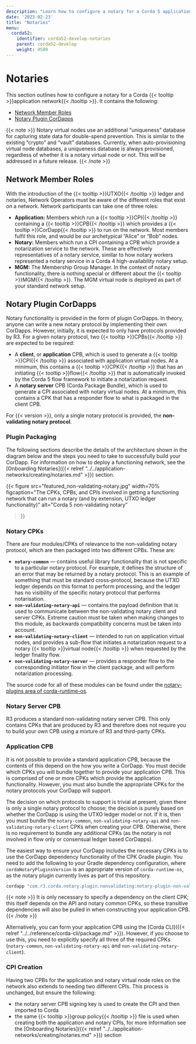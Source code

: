 ```yaml
---
description: "Learn how to configure a notary for a Corda 5 application network."
date: '2023-02-23'
title: "Notaries"
menu:
  corda52:
    identifier: corda52-develop-notaries
    parent: corda52-develop
    weight: 4500
---
```

# Notaries

This section outlines how to configure a notary for a Corda {{< tooltip >}}application network{{< /tooltip >}}. It contains the following:

* [Network Member Roles](#network-member-roles)
* [Notary Plugin CorDapps](#notary-plugin-cordapps)

{{< note >}}
Notary virtual nodes use an additional “uniqueness” database for capturing state data for double-spend prevention. This is similar to the existing “crypto” and “vault” databases. Currently, when auto-provisioning virtual node databases, a uniqueness database is always provisioned, regardless of whether it is a notary virtual node or not. This will be addressed in a future release.
{{< /note >}}

## Network Member Roles

With the introduction of the {{< tooltip >}}UTXO{{< /tooltip >}} ledger and notaries, Network Operators must be aware of the different roles that exist on a network. Network participants can take one of three roles:

* **Application:** Members which run a {{< tooltip >}}CPI{{< /tooltip >}} containing a {{< tooltip >}}CPB{{< /tooltip >}} which provides a {{< tooltip >}}CorDapp{{< /tooltip >}} to run on the network. Most members fulfil this role, and would be our archetypical “Alice” or “Bob” nodes.
* **Notary:** Members which run a CPI containing a CPB which provide a notarization service to the network. These are effectively representatives of a notary service, similar to how notary workers represented a notary service in a Corda 4 high-availability notary setup.
* **MGM:** The Membership Group Manager. In the context of notary functionality, there is nothing special or different about the {{< tooltip >}}MGM{{< /tooltip >}}. The MGM virtual node is deployed as part of your standard network setup.

## Notary Plugin CorDapps

Notary functionality is provided in the form of plugin CorDapps. In theory, anyone can write a new notary protocol by implementing their own CorDapps. However, initially, it is expected to only have protocols provided by R3. For a given notary protocol, two {{< tooltip >}}CPBs{{< /tooltip >}} are expected to be required:

* A **client**, or **application** CPB, which is used to generate a {{< tooltip >}}CPI{{< /tooltip >}} associated with application virtual nodes. At a minimum, this contains a {{< tooltip >}}CPK{{< /tooltip >}} that has an initiating {{< tooltip >}}flow{{< /tooltip >}} that is automatically invoked by the Corda 5 flow framework to initiate a notarization request.
* A **notary server** CPB (Corda Package Bundle), which is used to generate a CPI associated with notary virtual nodes. At a minimum, this contains a CPK that has a responder flow to what is packaged in the client CPB.

For {{< version >}}, only a single notary protocol is provided, the **non-validating notary protocol**.

### Plugin Packaging

The following sections describe the details of the architecture shown in the diagram below and the steps you need to take to successfully build your CorDapp. For information on how to deploy a functioning network, see the [Onboarding Notaries]({{< relref "../../application-networks/creating/notaries.md" >}}) section.

{{<
  figure
	 src="featured_non-validating-notary.jpg"
   width=70%
	 figcaption="The CPKs, CPBs, and CPIs involved in getting a functioning network that can run a notary (and by extension, UTXO ledger functionality)"
	 alt="Corda 5 non-validating notary"
>}}

### Notary CPKs

There are four modules/CPKs of relevance to the non-validating notary protocol, which are then packaged into two different CPBs. These are:

* **`notary-common`** —  contains useful library functionality that is not specific to a particular notary protocol. For example, it defines the structure of an error that may be returned by a notary protocol. This is an example of something that must be standard cross-protocol, because the UTXO ledger depends on this format to perform processing, and the ledger has no visibility of the specific notary protocol that performs notarisation.
* **`non-validating-notary-api`** —  contains the payload definition that is used to communicate between the non-validating notary client and server CPKs. Extreme caution must be taken when making changes to this module, as backwards compatibility concerns must be taken into account.
* **`non-validating-notary-client`** —  intended to run on application virtual nodes, and provides a sub-flow that initiates a notarization request to a notary {{< tooltip >}}virtual node{{< /tooltip >}} when requested by the ledger finality flow.
* **`non-validating-notary-server`** —  provides a responder flow to the corresponding initiator flow in the client package, and will perform notarization processing.

The source code for all of these modules can be found under the [notary-plugins area of corda-runtime-os](https://github.com/corda/corda-runtime-os/tree/release/os/5.0/notary-plugins).

### Notary Server CPB

R3 produces a standard non-validating notary server CPB. This only contains CPKs that are produced by R3 and therefore does not require you to build your own CPB using a mixture of R3 and third-party CPKs.

### Application CPB

It is not possible to provide a standard application CPB, because the contents of this depend on the how you write a CorDapp. You must decide which CPKs you will bundle together to provide your application CPB. This is comprised of one or more CPKs which provide the application functionality. However, you must also bundle the appropriate CPKs for the notary protocols your CorDapp will support.

The decision on which protocols to support is trivial at present, given there is only a single notary protocol to choose; the decision is purely based on whether the CorDapp is using the UTXO ledger model or not. If it is, then you must bundle the `notary-common`, `non-validating-notary-api` and `non-validating-notary-client` CPKs when creating your CPB. Otherwise, there is no requirement to bundle any additional CPKs (as the notary is not involved in flow only or consensual ledger based CorDapps).

The easiest way to ensure your CorDapp includes the necessary CPKs is to use the CorDapp dependency functionality of the CPK Gradle plugin. You need to add the following to your Gradle dependency configuration, where `cordaNotaryPluginsVersion` is an appropriate version of `corda-runtime-os`, as the notary plugin currently lives as part of this repository.

```kotlin
cordapp "com.r3.corda.notary.plugin.nonvalidating:notary-plugin-non-validating-client:$cordaNotaryPluginsVersion"
```

{{< note >}}
It is only necessary to specify a dependency on the client CPK; this itself depends on the API and notary common CPKs, so these transitive dependencies will also be pulled in when constructing your application CPB.
{{< /note >}}

Alternatively, you can form your application CPB using the [Corda CLI]({{< relref "../../reference/corda-cli/package.md" >}}). However, if you choose to use this, you need to explicitly specify all three of the required CPKs (`notary-common`, `non-validating-notary-api` and `non-validating-notary-client`).

### CPI Creation

Having two CPBs for the application and notary virtual node roles on the network also extends to needing two different CPIs. This process is unchanged, but ensure the following:

* the notary server CPB signing key is used to create the CPI and then imported to Corda
* the same {{< tooltip >}}group policy{{< /tooltip >}} file is used when creating both the application and notary CPIs, for more information see the [Onboarding Notaries]({{< relref "../../application-networks/creating/notaries.md" >}}) section

